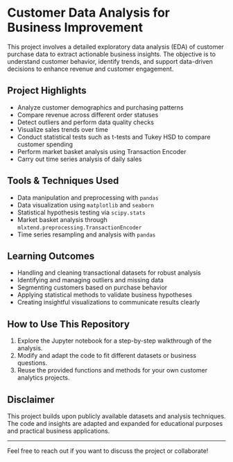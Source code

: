 # Customer Data Analysis for Business Improvement

This project involves a detailed exploratory data analysis (EDA) of customer purchase data to extract actionable business insights. The objective is to understand customer behavior, identify trends, and support data-driven decisions to enhance revenue and customer engagement.

## Project Highlights

- Analyze customer demographics and purchasing patterns  
- Compare revenue across different order statuses  
- Detect outliers and perform data quality checks  
- Visualize sales trends over time  
- Conduct statistical tests such as t-tests and Tukey HSD to compare customer spending  
- Perform market basket analysis using Transaction Encoder  
- Carry out time series analysis of daily sales  

## Tools & Techniques Used

- Data manipulation and preprocessing with `pandas`  
- Data visualization using `matplotlib` and `seaborn`  
- Statistical hypothesis testing via `scipy.stats`  
- Market basket analysis through `mlxtend.preprocessing.TransactionEncoder`  
- Time series resampling and analysis with `pandas`  

## Learning Outcomes

- Handling and cleaning transactional datasets for robust analysis  
- Identifying and managing outliers and missing data  
- Segmenting customers based on purchase behavior  
- Applying statistical methods to validate business hypotheses  
- Creating insightful visualizations to communicate results clearly  

## How to Use This Repository

1. Explore the Jupyter notebook for a step-by-step walkthrough of the analysis.  
2. Modify and adapt the code to fit different datasets or business questions.  
3. Reuse the provided functions and methods for your own customer analytics projects.  

## Disclaimer

This project builds upon publicly available datasets and analysis techniques. The code and insights are adapted and expanded for educational purposes and practical business applications.

---

Feel free to reach out if you want to discuss the project or collaborate!
